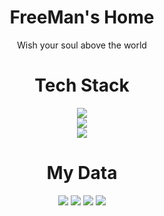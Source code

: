 <div align="center">

# FreeMan's Home

Wish your soul above the world

# Tech Stack

  <a href="https://skillicons.dev">
    <img src="https://skillicons.dev/icons?i=java,spring,maven,redis,md" />
  </a>
    <br>
  <a href="https://skillicons.dev">
    <img src="https://skillicons.dev/icons?i=linux,docker,git,mysql,mongodb" />
  </a>
    <br>
  <a href="https://skillicons.dev">
    <img src="https://skillicons.dev/icons?i=cs,dotnet,python,pytorch,rust" />
  </a>

# My Data

![](http://github-profile-summary-cards.vercel.app/api/cards/repos-per-language?username=FreeMan271828&theme=nord_dark)
![](http://github-profile-summary-cards.vercel.app/api/cards/stats?username=FreeMan271828&theme=nord_dark)
![](http://github-profile-summary-cards.vercel.app/api/cards/most-commit-language?username=FreeMan271828&theme=nord_dark)
![](http://github-profile-summary-cards.vercel.app/api/cards/productive-time?username=FreeMan271828&theme=nord_dark&utcOffset=8)

